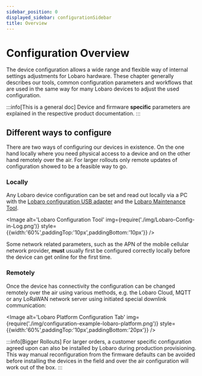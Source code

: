 ```yaml
---
sidebar_position: 0
displayed_sidebar: configurationSidebar
title: Overview
---
```


# Configuration Overview

The device configuration allows a wide range and flexible way of internal settings adjustments for Lobaro hardware.
These chapter generally describes our tools, common configuration parameters and workflows that are used in the same way
for many
Lobaro devices to adjust the used configuration.

:::info[This is a general doc]
Device and firmware **specific** parameters are explained in the respective product documentation.
:::

## Different ways to configure

There are two ways of configuring our devices in existence. On the one hand locally where you need physical access to a
device and on the other hand remotely over the air. For larger rollouts only remote updates of configuration showed to
be a feasible way to go.

### Locally

Any Lobaro device configuration can be set and read out locally via a PC with the [Lobaro configuration USB
adapter](./usb-config-adapter) and the [Lobaro Maintenance Tool](./lobaro-config-tool.md).

<Image alt='Lobaro Configuration Tool'
img={require('./img/Lobaro-Config-in-Log.png')}
style={{width:'60%',paddingTop:'10px',paddingBottom:'10px'}} />

Some network related parameters, such as the APN of the mobile cellular network provider, **must** usually
first be configured correctly locally before the device can get online for the first time.

### Remotely

Once the device has connectivity the configuration can be changed remotely over the air using various methods, e.g. the Lobaro Cloud, MQTT or any LoRaWAN network server
using initiated special downlink communication:

<Image alt='Lobaro Platform Configuration Tab'
img={require('./img/configuration-example-lobaro-platform.png')}
style={{width:'60%',paddingTop:'10px',paddingBottom:'20px'}} />

:::info[Bigger Rollouts]
For larger orders, a customer specific configuration agreed upon can
also be installed by Lobaro during production provisioning. This way manual reconfiguration from the firmware defaults
can be avoided before installing the devices in the field and over the air configuration will work out of the box.
:::